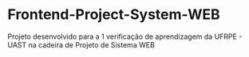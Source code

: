 # Frontend-Project-System-WEB
Projeto desenvolvido para a 1 verificação de aprendizagem da UFRPE - UAST na cadeira de Projeto de Sistema WEB
